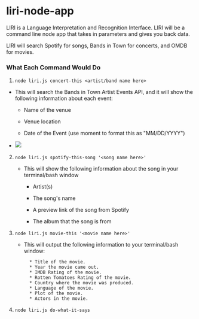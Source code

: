 # liri-node-app

LIRI is a Language Interpretation and Recognition Interface. LIRI will be a command line node app that takes in parameters and gives you back data.

LIRI will search Spotify for songs, Bands in Town for concerts, and OMDB for movies.

### What Each Command Would Do

1. `node liri.js concert-this <artist/band name here>`
 * This will search the Bands in Town Artist Events API, and it will show the following information about each event:
     * Name of the venue

     * Venue location

     * Date of the Event (use moment to format this as "MM/DD/YYYY")
 * <img src="./liri_concert.png">
     

2. `node liri.js spotify-this-song '<song name here>'`

   * This will show the following information about the song in your terminal/bash window

     * Artist(s)

     * The song's name

     * A preview link of the song from Spotify

     * The album that the song is from

3. `node liri.js movie-this '<movie name here>'`

   * This will output the following information to your terminal/bash window:

     ```
       * Title of the movie.
       * Year the movie came out.
       * IMDB Rating of the movie.
       * Rotten Tomatoes Rating of the movie.
       * Country where the movie was produced.
       * Language of the movie.
       * Plot of the movie.
       * Actors in the movie.

4. `node liri.js do-what-it-says`
